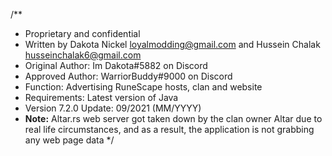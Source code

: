 /**
 * Proprietary and confidential
 * Written by Dakota Nickel <loyalmodding@gmail.com> and Hussein Chalak <husseinchalak6@gmail.com>
 * Original Author: Im Dakota#5882 on Discord
 * Approved Author: WarriorBuddy#9000 on Discord
 * Function: Advertising RuneScape hosts, clan and website
 * Requirements: Latest version of Java
 * Version 7.2.0 Update: 09/2021 (MM/YYYY)
 * __Note:__ Altar.rs web server got taken down by the clan owner Altar due to real life circumstances, and as a result, the application is not grabbing any web page data
 */
